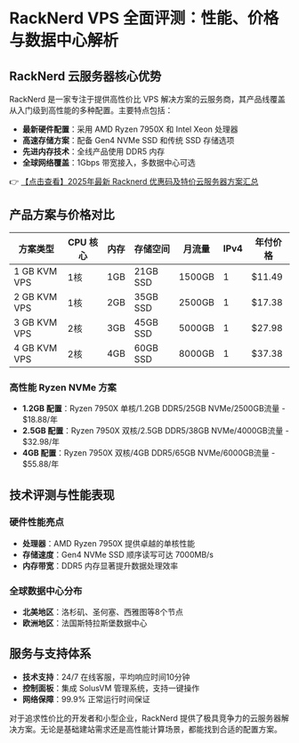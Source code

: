 # RackNerd VPS 全面评测：性能、价格与数据中心解析

## RackNerd 云服务器核心优势

RackNerd 是一家专注于提供高性价比 VPS 解决方案的云服务商，其产品线覆盖从入门级到高性能的多种配置。主要特点包括：

- **最新硬件配置**：采用 AMD Ryzen 7950X 和 Intel Xeon 处理器
- **高速存储方案**：配备 Gen4 NVMe SSD 和传统 SSD 存储选项
- **先进内存技术**：全线产品使用 DDR5 内存
- **全球网络覆盖**：1Gbps 带宽接入，多数据中心可选

👉 [【点击查看】2025年最新 Racknerd 优惠码及特价云服务器方案汇总](https://bit.ly/Rack_Nerd)

## 产品方案与价格对比

| 方案类型       | CPU 核心 | 内存   | 存储空间 | 月流量  | IPv4 | 年付价格 |
|----------------|----------|--------|----------|---------|------|----------|
| 1 GB KVM VPS   | 1核      | 1GB    | 21GB SSD | 1500GB  | 1    | $11.49   |
| 2 GB KVM VPS   | 1核      | 2GB    | 35GB SSD | 2500GB  | 1    | $17.38   |
| 3 GB KVM VPS   | 2核      | 3GB    | 45GB SSD | 5000GB  | 1    | $27.98   |
| 4 GB KVM VPS   | 2核      | 4GB    | 60GB SSD | 8000GB  | 1    | $37.38   |

### 高性能 Ryzen NVMe 方案

- **1.2GB 配置**：Ryzen 7950X 单核/1.2GB DDR5/25GB NVMe/2500GB流量 - $18.88/年
- **2.5GB 配置**：Ryzen 7950X 双核/2.5GB DDR5/38GB NVMe/4000GB流量 - $32.98/年
- **4GB 配置**：Ryzen 7950X 双核/4GB DDR5/65GB NVMe/6000GB流量 - $55.88/年

## 技术评测与性能表现

### 硬件性能亮点
- **处理器**：AMD Ryzen 7950X 提供卓越的单核性能
- **存储速度**：Gen4 NVMe SSD 顺序读写可达 7000MB/s
- **内存带宽**：DDR5 内存显著提升数据处理效率

### 全球数据中心分布
- **北美地区**：洛杉矶、圣何塞、西雅图等8个节点
- **欧洲地区**：法国斯特拉斯堡数据中心

## 服务与支持体系
- **技术支持**：24/7 在线客服，平均响应时间10分钟
- **控制面板**：集成 SolusVM 管理系统，支持一键操作
- **网络保障**：99.9% 正常运行时间保证

对于追求性价比的开发者和小型企业，RackNerd 提供了极具竞争力的云服务器解决方案。无论是基础建站需求还是高性能计算场景，都能找到合适的配置方案。